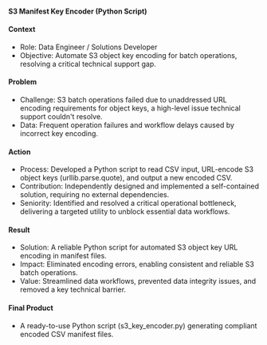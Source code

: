 #### S3 Manifest Key Encoder (Python Script)

#### Context
- Role: Data Engineer / Solutions Developer
- Objective: Automate S3 object key encoding for batch operations, resolving a critical technical support gap.

#### Problem
- Challenge: S3 batch operations failed due to unaddressed URL encoding requirements for object keys, a high-level issue technical support couldn't resolve.
- Data: Frequent operation failures and workflow delays caused by incorrect key encoding.

#### Action
- Process: Developed a Python script to read CSV input, URL-encode S3 object keys (urllib.parse.quote), and output a new encoded CSV.
- Contribution: Independently designed and implemented a self-contained solution, requiring no external dependencies.
- Seniority: Identified and resolved a critical operational bottleneck, delivering a targeted utility to unblock essential data workflows.

#### Result
- Solution: A reliable Python script for automated S3 object key URL encoding in manifest files.
- Impact: Eliminated encoding errors, enabling consistent and reliable S3 batch operations.
- Value: Streamlined data workflows, prevented data integrity issues, and removed a key technical barrier.

#### Final Product
- A ready-to-use Python script (s3_key_encoder.py) generating compliant encoded CSV manifest files.
